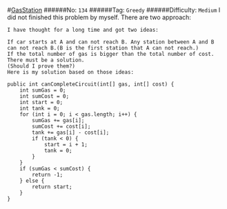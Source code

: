 #[GasStation](https://leetcode.com/problems/gas-station/)
######No: `134`
######Tag: `Greedy`
######Difficulty: `Medium`
I did not finished this problem by myself. There are two approach:
```
I have thought for a long time and got two ideas:

If car starts at A and can not reach B. Any station between A and B can not reach B.(B is the first station that A can not reach.)
If the total number of gas is bigger than the total number of cost. There must be a solution.
(Should I prove them?)
Here is my solution based on those ideas:

public int canCompleteCircuit(int[] gas, int[] cost) {
    int sumGas = 0;
    int sumCost = 0;
    int start = 0;
    int tank = 0;
    for (int i = 0; i < gas.length; i++) {
        sumGas += gas[i];
        sumCost += cost[i];
        tank += gas[i] - cost[i];
        if (tank < 0) {
            start = i + 1;
            tank = 0;
        }
    }
    if (sumGas < sumCost) {
        return -1;
    } else {
        return start;
    }
}
```
